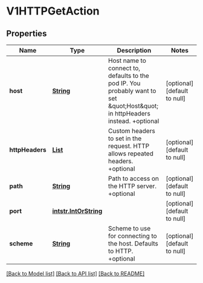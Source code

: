 # V1HTTPGetAction
## Properties

Name | Type | Description | Notes
------------ | ------------- | ------------- | -------------
**host** | [**String**](string.md) | Host name to connect to, defaults to the pod IP. You probably want to set \&quot;Host\&quot; in httpHeaders instead. +optional | [optional] [default to null]
**httpHeaders** | [**List**](v1.HTTPHeader.md) | Custom headers to set in the request. HTTP allows repeated headers. +optional | [optional] [default to null]
**path** | [**String**](string.md) | Path to access on the HTTP server. +optional | [optional] [default to null]
**port** | [**intstr.IntOrString**](intstr.IntOrString.md) |  | [optional] [default to null]
**scheme** | [**String**](string.md) | Scheme to use for connecting to the host. Defaults to HTTP. +optional | [optional] [default to null]

[[Back to Model list]](../README.md#documentation-for-models) [[Back to API list]](../README.md#documentation-for-api-endpoints) [[Back to README]](../README.md)

